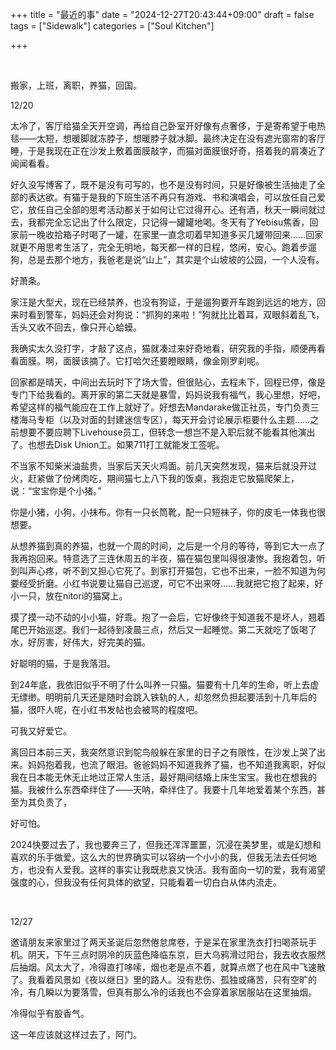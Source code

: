 +++
title = "最近的事"
date = "2024-12-27T20:43:44+09:00"
draft = false
tags = ["Sidewalk"]
categories = ["Soul Kitchen"]

+++

<br>




搬家，上班，离职，养猫，回国。
<br>


12/20
<br>


太冷了，客厅给猫全天开空调，再给自己卧室开好像有点奢侈，于是寄希望于电热毯——太短，想暖脚就冻脖子，想暖脖子就冰脚。最终决定在没有遮光窗帘的客厅睡，于是我现在正在沙发上敷着面膜敲字，而猫对面膜很好奇，搭着我的肩凑近了闻闻看看。

好久没写博客了，既不是没有可写的，也不是没有时间，只是好像被生活抽走了全部的表达欲。有猫于是我的下班生活不再只有游戏、书和演唱会，可以放任自己爱它，放任自己全部的思考活动都关于如何让它过得开心。还有酒，秋天一瞬间就过去，我都完全忘记出了什么限定，只记得一罐罐地喝。冬天有了Yebisu焦香，回家前一晚收拾箱子时喝了一罐，在家里一直念叨着早知道多买几罐带回来……回家就更不用思考生活了，完全无明地，每天都一样的日程，悠闲，安心。跑着步遛狗，总是去那个地方，我爸老是说“山上”，其实是个山坡坡的公园，一个人没有。

好萧条。

家汪是大型犬，现在已经禁养，也没有狗证，于是遛狗要开车跑到远远的地方，回来时看到警车，妈妈还会对狗说：“抓狗的来啦！”狗就比比着耳，双眼斜着乱飞，舌头又收不回去，像只开心蛤蟆。

我确实太久没打字，才敲了这点，猫就凑过来好奇地看，研究我的手指，顺便再看看面膜。啊，面膜该摘了。它打哈欠还要瞪眼睛，像金刚罗刹呢。

回家都是晴天，中间出去玩时下了场大雪，但很贴心，去程未下，回程已停，像是专门下给我看的。离开家的第二天就是暴雪，妈妈说我有福气，我心里想，好吧，希望这样的福气能应在工作上就好了。好想去Mandarake做正社员，专门负责三楼海马专柜（以及对面的封建迷信专区），每天开会讨论展示柜要什么主题……之前想要不要应聘下Livehouse员工，但转念一想岂不是入职后就不能看其他演出了。也想去Disk Union工。如果711打工就能发工签呢。

不当家不知柴米油盐贵，当家后天天火鸡面。前几天突然发现，猫来后就没开过火，赶紧做了份烤肉吃，期间猫七上八下我的饭桌，我抱走它放猫爬架上，说：“宝宝你是个小猪。”

你是小猪，小狗，小抹布。你有一只长筒靴，配一只短袜子，你的皮毛一体我也很想要。

从想养猫到真的养猫，也就一个周的时间，之后是一个月的等待，等到它大一点了我再抱回来。特意选了三连休周五的半夜，猫在猫包里叫得很凄惨。我抱着包，听到叫声心疼，听不到又担心它死了。到家打开猫包，它也不出来，一脸不知道为何要经受折磨。小红书说要让猫自己巡逻，可它不出来呀……我就把它抱了起来，好小一只，放在nitori的猫窝上。

摸了摸一动不动的小小猫，好乖。抱了一会后，它好像终于知道我不是坏人，翘着尾巴开始巡逻。我们一起待到凌晨三点，然后又一起睡觉。第二天就吃了饭喝了水，好厉害，好伟大，好完美的猫。

好聪明的猫，于是我落泪。

到24年底，我依旧似乎不明了什么叫养一只猫。猫要有十几年的生命，听上去虚无缥缈。明明前几天还是随时会跳入铁轨的人，却忽然负担起要活到十几年后的猫，很吓人呢，在小红书发帖也会被骂的程度吧。

可我又好爱它。

离回日本前三天，我突然意识到鸵鸟般躲在家里的日子之有限性，在沙发上哭了出来。妈妈抱着我，也流了眼泪。爸爸妈妈不知道我养了猫，也不知道我离职，好似我在日本能无休无止地过正常人生活，最好期间结婚上床生宝宝。我也在想我的猫。我被什么东西牵绊住了——天呐，牵绊住了。我要十几年地爱着某个东西，甚至为其负责了，

好可怕。

2024快要过去了，我也要奔三了，但我还浑浑噩噩，沉浸在美梦里，或是幻想和喜欢的乐手做爱。这么大的世界确实可以容纳一个小小的我，但我无法去任何地方，也没有人爱我。这样的事实让我既悲哀又快活。我有面向一切的爱，我有渴望强度的心，但我没有任何具体的欲望，只能看着一切白白从体内流走。

<br>


12/27
<br>


邀请朋友来家里过了两天圣诞后忽然倦怠席卷，于是呆在家里洗衣打扫喝茶玩手机。阴天，下午三点时阴冷的灰蓝色降临东京，巨大乌鸦滑过阳台，我去收衣服然后抽烟。风太大了，冷得直打哆嗦，烟也老是点不着，就算点燃了也在风中飞速散了。我看着风景如《夜以继日》里的路人。没有悲伤、孤独或痛苦，只有空旷的冷，有几瞬以为要落雪，但真有那么冷的话我也不会穿着家居服站在这里抽烟。

冷得似乎有股香气。

这一年应该就这样过去了，阿门。
